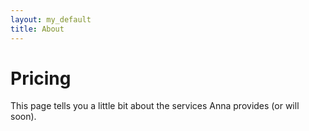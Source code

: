 ```yaml
---
layout: my_default
title: About
---
```

# Pricing

This page tells you a little bit about the services Anna provides (or will soon).